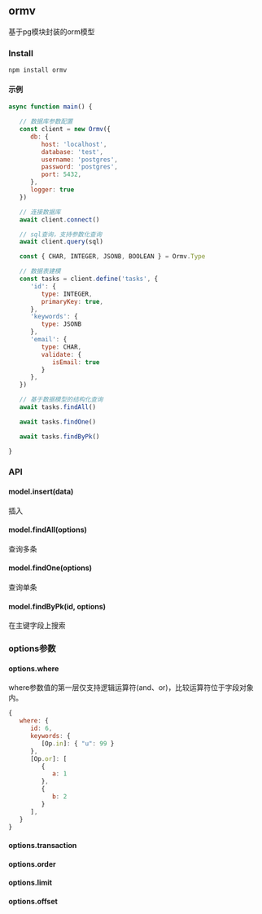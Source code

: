 ## ormv

基于pg模块封装的orm模型

### Install

```
npm install ormv
```

#### 示例

```js
async function main() {

   // 数据库参数配置
   const client = new Ormv({
      db: {
         host: 'localhost',
         database: 'test',
         username: 'postgres',
         password: 'postgres',
         port: 5432,
      },
      logger: true
   })

   // 连接数据库
   await client.connect()

   // sql查询，支持参数化查询
   await client.query(sql)

   const { CHAR, INTEGER, JSONB, BOOLEAN } = Ormv.Type

   // 数据表建模
   const tasks = client.define('tasks', {
      'id': {
         type: INTEGER,
         primaryKey: true,
      },
      'keywords': {
         type: JSONB
      },
      'email': {
         type: CHAR,
         validate: {
            isEmail: true
         }
      },
   })

   // 基于数据模型的结构化查询
   await tasks.findAll()

   await tasks.findOne()

   await tasks.findByPk()

}
```

### API

#### model.insert(data)

插入

#### model.findAll(options)

查询多条

#### model.findOne(options)

查询单条

#### model.findByPk(id, options)

在主键字段上搜索

### options参数

#### options.where

where参数值的第一层仅支持逻辑运算符(and、or)，比较运算符位于字段对象内。

```js
{
   where: {
      id: 6,
      keywords: {
         [Op.in]: { "u": 99 }
      },
      [Op.or]: [
         {
            a: 1
         },
         {
            b: 2
         }
      ],
   }
}
```

#### options.transaction 

#### options.order

#### options.limit

#### options.offset
